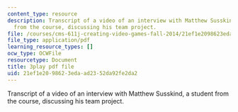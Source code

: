 ```yaml
---
content_type: resource
description: Transcript of a video of an interview with Matthew Susskind, a student
  from the course, discussing his team project.
file: /courses/cms-611j-creating-video-games-fall-2014/21ef1e2098623edaad2352da92fe2da2_uX-D5Q_5v4A.pdf
file_type: application/pdf
learning_resource_types: []
ocw_type: OCWFile
resourcetype: Document
title: 3play pdf file
uid: 21ef1e20-9862-3eda-ad23-52da92fe2da2
---
```

Transcript of a video of an interview with Matthew Susskind, a student from the course, discussing his team project.

